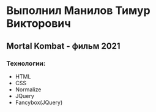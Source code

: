 # Выполнил Манилов Тимур Викторович
## Mortal Kombat - фильм 2021
### Технологии:
- HTML
- CSS
- Normalize
- JQuery
- Fancybox(JQuery)
